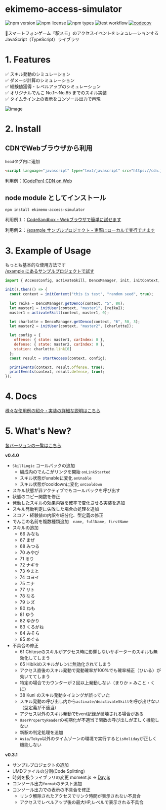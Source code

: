 # ekimemo-access-simulator

![npm version](https://img.shields.io/npm/v/ekimemo-access-simulator.svg)
![npm license](https://img.shields.io/npm/l/ekimemo-access-simulator.svg)
![npm types](https://img.shields.io/npm/types/ekimemo-access-simulator.svg)
![test workflow](https://github.com/Seo-4d696b75/station-access-simulator/actions/workflows/test.yml/badge.svg)
[![codecov](https://codecov.io/gh/Seo-4d696b75/station-access-simulator/branch/main/graph/badge.svg?token=1JENN8RNOU)](https://codecov.io/gh/Seo-4d696b75/station-access-simulator)


🚃スマートフォンゲーム「駅メモ」のアクセスイベントをシミュレーションするJavaScript（TypeScript）ライブラリ

# 1. Features

✅ スキル発動のシミュレーション  
✅ ダメージ計算のシミュレーション  
✅ 経験値獲得・レベルアップのシミュレーション  
✅ オリジナルでんこ No.1〜No.85 までのスキル実装  
✅ タイムライン上の表示をコンソール出力で再現  

![image](https://user-images.githubusercontent.com/25225028/204131714-46bc4e25-f29a-4367-a2bc-00f2297452d4.png)


# 2. Install

## CDNでWebブラウザから利用
`head`タグ内に追加  

```html
<script language="javascript" type="text/javascript" src="https://cdn.jsdelivr.net/npm/ekimemo-access-simulator@^0.4.0/umd/simulator.min.js"></script>
```

利用例：[[CodePen] CDN on Web](https://codepen.io/seo-4d696b75/pen/RwjoWeR)

## node module としてインストール

```bash
npm install ekimemo-access-simulator
```

利用例１：[CodeSandbox - Webブラウザで簡単に試せます](https://codesandbox.io/s/yi-memo-akusesusimiyureta-cor73?file=/src/index.ts)  

利用例２：[/example サンプルプロジェクト - 実際にローカルで実行できます](https://github.com/Seo-4d696b75/station-access-simulator/blob/main/example/README.md)

# 3. Example of Usage

もっとも基本的な使用方法です  
[/example にあるサンプルプロジェクトで試す](https://github.com/Seo-4d696b75/station-access-simulator/blob/main/example/README.md)
```js
import { AccessConfig, activateSkill, DencoManager, init, initContext, initUser, printEvents, startAccess } from "ekimemo-access-simulator";

init().then(() => {
  const context = initContext("this is test", "random seed", true);
  
  let reika = DencoManager.getDenco(context, "5", 80);
  let master1 = initUser(context, "master1", [reika]);
  master1 = activateSkill(context, master1, 0);

  let charlotte = DencoManager.getDenco(context, "6", 50, 3);
  let master2 = initUser(context, "master2", [charlotte]);

  let config = {
    offense: { state: master1, carIndex: 0 }, 
    defense: { state: master2, carIndex: 0 },
    station: charlotte.link[0]
  };
  const result = startAccess(context, config);

  printEvents(context, result.offense, true);
  printEvents(context, result.defense, true);
});
```

# 4. Docs

[様々な使用例の紹介・実装の詳細な説明はこちら](https://github.com/Seo-4d696b75/station-access-simulator/blob/main/docs/index.md)

# 5. What's New?
[各バージョンの一覧はこちら](https://github.com/Seo-4d696b75/station-access-simulator/releases)  


**v0.4.0**  
- `SkillLogic` コールバックの追加
  - 編成内のでんこがリンクを開始 `onLinkStarted`
  - スキル状態がunableに変化 `onUnable`
  - スキル状態がcooldownに変化 `onCooldown`
- スキル状態が非アクティブでもコールバックを呼び出す
- 状態のコピー関数を修正
- 発動したスキルの効果内容を確率で変化させる実装を追加
- スキル発動判定に失敗した場合の処理を追加
- スコア・経験値の内訳を細分化、型定義の修正
- でんこの名前を複数種類追加　`name, fullName, firstName`
- スキルの追加
  - 66 みなも
  - 67 まぜ
  - 68 みつる
  - 70 みやび
  - 71 るり
  - 72 ナギサ
  - 73 やまと
  - 74 コヨイ
  - 75 ニナ
  - 77 リト
  - 78 なる
  - 79 シズ
  - 80 ねも
  - 81 ゆう
  - 82 ゆかり
  - 83 くろがね
  - 84 みそら
  - 85 めぐる
- 不具合の修正
  - 61 Chitoseのスキルがアクセス時に影響しないサポーターのスキルも無効化してしまう
  - 65 Hibikiのスキルがレンに無効化されてしまう
  - アクセス直後のスキル発動で発動確率が100%でも確率補正（ひいる）が効いててしまう
  - 特定の場合でカウンターが２回以上発動しない（まりか > みこと・くに）
  - 38 Kuni のスキル発動タイミングが誤っていた
  - スキル発動の呼び出し内から`activate/deactivateSkill`を呼び出せない（型定義が不適当）
  - アクセス以外のスキル発動でEvent記録が破壊される場合がある
  - `UserPropertyReader`の初期化が不適当で関数の呼び出しが正しく機能しない
  - 新駅の判定処理を追加
  - `Asia/Tokyo`以外のタイムゾーンの環境で実行すると`isHoliday`が正しく機能しない
  

**v0.3.1**
- サンプルプロジェクトの追加
- UMDファイルの分割(Code Splitting)
- 時刻を扱うライブラリの変更 moment.js => [Day.js](https://day.js.org/en/)
- コンソール出力`format`のテスト追加
- コンソール出力での表示の不具合を修正
  - リンク解除されたアクセスでリンク時間が表示されない不具合
  - アクセスでレベルアップ後の最大HP,レベルで表示される不具合
